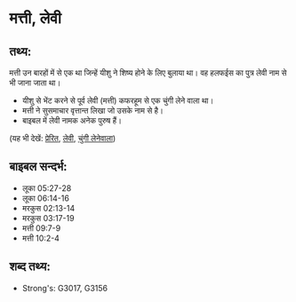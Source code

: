 # मत्ती, लेवी #

## तथ्य: ##

मत्ती उन बारहों में से एक था जिन्हें यीशु ने शिष्य होने के लिए बुलाया था। वह हलफईस का पुत्र लेवी नाम से भी जाना जाता था।

* यीशु से भेंट करने से पूर्व लेवी (मत्ती) कफरहूम से एक चुंगी लेने वाला था।
* मत्ती ने सुसमाचार वृत्तान्त लिखा जो उसके नाम से है।
* बाइबल में लेवी नामक अनेक पुरुष हैं।

(यह भी देखें: [प्रेरित](../apostle.md), [लेवी](../levite.md), [चुंगी लेनेवाला](../taxcollector.md))

## बाइबल सन्दर्भ: ##

* लूका 05:27-28
* लूका 06:14-16
* मरकुस 02:13-14
* मरकुस 03:17-19
* मत्ती 09:7-9
* मत्ती 10:2-4

## शब्द तथ्य: ##

* Strong's: G3017, G3156
